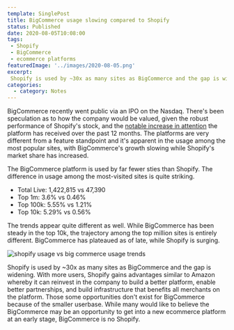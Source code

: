 ```yaml
---
template: SinglePost
title: BigCommerce usage slowing compared to Shopify
status: Published
date: 2020-08-05T10:08:00
tags:
 - Shopify
 - BigCommerce
 - ecommerce platforms
featuredImage: '../images/2020-08-05.png'
excerpt:
 Shopify is used by ~30x as many sites as BigCommerce and the gap is widening. With more users, Shopify gains advantages similar to Amazon whereby it can reinvest in the company to build a better platform, enable better partnerships, and build infrastructure that benefits all merchants on the platform. Those some opportunities don't exist for BigCommerce because of the smaller userbase. While many would like to believe the BigCommerce may be an opportunity to get into a new ecommerce platform at an early stage, BigCommerce is no Shopify. 
categories:
  - category: Notes
---
```

BigCommerce recently went public via an IPO on the Nasdaq. There's been speculation as to how the company would be valued, given the robust performance of Shopify's stock, and the [notable increase in attention](https://trends.google.com/trends/explore?q=shopify) the platform has received over the past 12 months. The platforms are very different from a feature standpoint and it's apparent in the usage among the most popular sites, with BigCommerce's growth slowing while Shopify's market share has increased.

The BigCommerce platform is used by far fewer sties than Shopify. The difference in usage among the most-visited sites is quite striking.

 - Total Live: 1,422,815 vs 47,390
 - Top 1m: 3.6% vs 0.46%
 - Top 100k: 5.55% vs 1.21%
 - Top 10k: 5.29% vs 0.56%

The trends appear quite different as well. While BigCommerce has been steady in the top 10k, the trajectory among the top million sites is entirely different. BigCommerce has plateaued as of late, while Shopify is surging.

![shopify usage vs big commerce usage trends](/blogimages/shopify-bigcommerce-usages.png)

Shopify is used by ~30x as many sites as BigCommerce and the gap is widening. With more users, Shopify gains advantages similar to Amazon whereby it can reinvest in the company to build a better platform, enable better partnerships, and build infrastructure that benefits all merchants on the platform. Those some opportunities don't exist for BigCommerce because of the smaller userbase. While many would like to believe the BigCommerce may be an opportunity to get into a new ecommerce platform at an early stage, BigCommerce is no Shopify.
